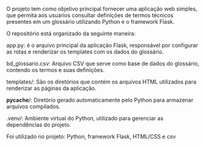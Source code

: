 O projeto tem como objetivo principal fornecer uma aplicação web simples, que permita aos usuários consultar definições de termos técnicos presentes em um glossário utilizando Python e o framework Flask.

O repositório está organizado da seguinte maneira:

app.py: é o arquivo principal da aplicação Flask, responsável por configurar as rotas e renderizar os templates com os dados do glossário.

bd_glossario.csv: Arquivo CSV que serve como base de dados do glossário, contendo os termos e suas definições.

templates/: São os diretórios que contém os arquivos HTML utilizados para renderizar as páginas da aplicação.

__pycache__/: Diretório gerado automaticamente pelo Python para armazenar arquivos compilados.

.venv/: Ambiente virtual do Python, utilizado para gerenciar as dependências do projeto.

Foi utilizado no projeto: Python, framework Flask, HTML/CSS e csv
